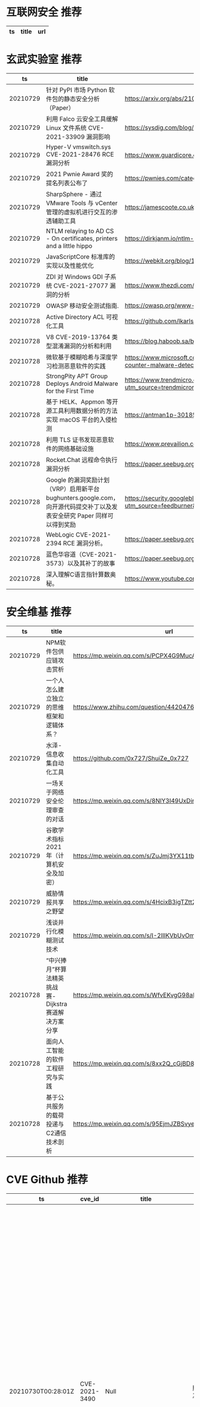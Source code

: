 # 互联网安全 推荐
| ts | title | url| 
| --- | --- | ---| 


# 玄武实验室 推荐
| ts | title | url| 
| --- | --- | ---| 
| 20210729 | 针对 PyPI 市场 Python 软件包的静态安全分析（Paper） | https://arxiv.org/abs/2107.12699| 
| 20210729 | 利用 Falco 云安全工具缓解 Linux 文件系统 CVE-2021-33909 漏洞影响 | https://sysdig.com/blog/cve-2021-33909-sequoia-falco-linux-filesystem/| 
| 20210729 | Hyper-V vmswitch.sys CVE-2021-28476 RCE 漏洞分析 | https://www.guardicore.com/labs/critical-vulnerability-in-hyper-v-allowed-attackers-to-exploit-azure/| 
| 20210729 | 2021 Pwnie Award 奖的提名列表公布了 | https://pwnies.com/category/nominations/?y=2021| 
| 20210729 | SharpSphere - 通过 VMware Tools 与 vCenter 管理的虚拟机进行交互的渗透辅助工具 | https://jamescoote.co.uk/introducing-sharpsphere/| 
| 20210729 | NTLM relaying to AD CS - On certificates, printers and a little hippo | https://dirkjanm.io/ntlm-relaying-to-ad-certificate-services/| 
| 20210729 | JavaScriptCore 标准库的实现以及性能优化 | https://webkit.org/blog/11934/optimizing-javascript-standard-library-functions-in-jsc/| 
| 20210729 | ZDI 对 Windows GDI 子系统 CVE-2021-27077 漏洞的分析 | https://www.thezdi.com/blog/2021/7/26/cve-2021-27077-selecting-bitmaps-into-mismatched-device-contexts| 
| 20210729 | OWASP 移动安全测试指南. | https://owasp.org/www-project-mobile-security-testing-guide/| 
| 20210728 | Active Directory ACL 可视化工具 | https://github.com/lkarlslund/adalanche| 
| 20210728 | V8 CVE-2019-13764 类型混淆漏洞的分析和利用 | https://blog.haboob.sa/blog/cve-2019-13764-from-root-cause-to-bash| 
| 20210728 | 微软基于模糊哈希与深度学习检测恶意软件的实践 | https://www.microsoft.com/security/blog/2021/07/27/combing-through-the-fuzz-using-fuzzy-hashing-and-deep-learning-to-counter-malware-detection-evasion-techniques/| 
| 20210728 | StrongPity APT Group Deploys Android Malware for the First Time | https://www.trendmicro.com/en_us/research/21/g/strongpity-apt-group-deploys-android-malware-for-the-first-time.html?utm_source=trendmicroresearch&utm_medium=smk&utm_campaign=0721_aptgroup1| 
| 20210728 | 基于 HELK、Appmon 等开源工具利用数据分析的方法实现 macOS 平台的入侵检测 | https://antman1p-30185.medium.com/acting-red-seeing-blue-b04dd845c3dc| 
| 20210728 | 利用 TLS 证书发现恶意软件的网络基础设施 | https://www.prevailion.com/cert-safari-leveraging-tls-certificates-to-hunt-evil/| 
| 20210728 | Rocket.Chat 远程命令执行漏洞分析 | https://paper.seebug.org/1652/| 
| 20210728 | Google 的漏洞奖励计划（VRP）启用新平台 bughunters.google.com，向开源代码提交补丁以及发表安全研究 Paper 同样可以得到奖励 | https://security.googleblog.com/2021/07/a-new-chapter-for-googles-vulnerability.html?utm_source=feedburner&utm_medium=feed&utm_campaign=Feed%3A+GoogleOnlineSecurityBlog+%28Google+Online+Security+Blog%29| 
| 20210728 | WebLogic CVE-2021-2394 RCE 漏洞分析。 | https://paper.seebug.org/1655/| 
| 20210728 | 蓝色华容道（CVE-2021-3573）以及其补丁的故事 | https://paper.seebug.org/1653/| 
| 20210728 | 深入理解C语言指针算数奥秘。 | https://www.youtube.com/watch?v=zdzcTh9kUrc| 


# 安全维基 推荐
| ts | title | url| 
| --- | --- | ---| 
| 20210729 | NPM软件包供应链攻击赏析 | https://mp.weixin.qq.com/s/PCPX4G9MucAMHH8pWpg6pQ| 
| 20210729 | 一个人怎么建立独立的思维框架和逻辑体系？ | https://www.zhihu.com/question/442047678/answer/1846239907| 
| 20210729 | 水泽-信息收集自动化工具 | https://github.com/0x727/ShuiZe_0x727| 
| 20210729 | 一场关于网络安全伦理审查的对话 | https://mp.weixin.qq.com/s/8NlY3I49UxDirA7Pe8h7Cw| 
| 20210729 | 谷歌学术指标2021年（计算机安全及加密） | https://mp.weixin.qq.com/s/ZuJmj3YX11tb4-405mZREw| 
| 20210729 | 威胁情报共享之野望 | https://mp.weixin.qq.com/s/4HcixB3igTZtt2NClkUlXQ| 
| 20210729 | 浅谈并行化模糊测试技术 | https://mp.weixin.qq.com/s/I-2IllKVbUvOm1x9mMiihw| 
| 20210728 | “中兴捧月”杯算法精英挑战赛-Dijkstra赛道解决方案分享 | https://mp.weixin.qq.com/s/WfvEKvgG98aBZNDfLQhaBg| 
| 20210728 | 面向人工智能的软件工程研究与实践 | https://mp.weixin.qq.com/s/8xx2Q_cGjBD8l_dNMFkhgg| 
| 20210728 | 基于公共服务的载荷投递与C2通信技术剖析 | https://mp.weixin.qq.com/s/95EjmJZBSvye1FuAu2J_pQ| 


# CVE Github 推荐
| ts | cve_id | title | url | cve_detail| 
| --- | --- | --- | --- | ---| 
| 20210730T00:28:01Z | CVE-2021-3490 | Null | https://github.com/chompie1337/Linux_LPE_eBPF_CVE-2021-3490 | The eBPF ALU32 bounds tracking for bitwise ops (AND, OR and XOR) in the Linux kernel did not properly update 32-bit bounds, which could be turned into out of bounds reads and writes in the Linux kernel and therefore, arbitrary code execution. This issue was fixed via commit 049c4e13714e (%bpf: Fix alu32 const subreg bound tracking on bitwise operations%) (v5.13-rc4) and backported to the stable kernels in v5.12.4, v5.11.21, and v5.10.37. The AND/OR issues were introduced by commit 3f50f132d840 (%bpf: Verifier, do explicit ALU32 bounds tracking%) (5.7-rc1) and the XOR variant was introduced by 2921c90d4718 (%bpf:Fix a verifier failure with xor%) ( 5.10-rc1).| 
| 20210729T23:51:25Z | CVE-2021-34470 | A Powrshell script to scan for CVE-2021-34470 | https://github.com/technion/CVE-2021-34470scanner | Microsoft Exchange Server Elevation of Privilege Vulnerability This CVE ID is unique from CVE-2021-33768, CVE-2021-34523.| 
| 20210729T21:17:10Z | CVE-2021-36934 | CVE-2021-36934 HiveNightmare vulnerability checker and workaround | https://github.com/irissentinel/CVE-2021-36934 | Windows Elevation of Privilege Vulnerability| 
| 20210729T20:40:37Z | CVE-2021-27965 | Proof of concept for CVE-2021-27965 (Stack-based Buffer Overflow) | https://github.com/Crystalware/CVE-2021-27965 | | 
| 20210729T16:59:51Z | CVE-2021-33909 | Null | https://github.com/ikramimamoglu/AmIAHuman-CVE-2021-33909 | fs/seq_file.c in the Linux kernel 3.16 through 5.13.x before 5.13.4 does not properly restrict seq buffer allocations, leading to an integer overflow, an Out-of-bounds Write, and escalation to root by an unprivileged user, aka CID-8cae8cd89f05.| 
| 20210729T16:28:05Z | cve-2021-1480 | Null | https://github.com/xmco/sdwan-cve-2021-1480 | Multiple vulnerabilities in Cisco SD-WAN vManage Software could allow an unauthenticated, remote attacker to execute arbitrary code or allow an authenticated, local attacker to gain escalated privileges on an affected system. For more information about these vulnerabilities, see the Details section of this advisory.| 
| 20210729T12:53:17Z | CVE-2021-30573 | Google Chrome Use After Free vulnerability reported by S4E Team | https://github.com/s4e-lab/CVE-2021-30573-PoC-Google-Chrome | 未查询到CVE信息| 
| 20210729T09:28:22Z | CVE-2020-3452 | CISCO CVE-2020-3452 Scanner & Exploiter | https://github.com/darklotuskdb/CISCO-CVE-2020-3452-Scanner-Exploiter | A vulnerability in the web services interface of Cisco Adaptive Security Appliance (ASA) Software and Cisco Firepower Threat Defense (FTD) Software could allow an unauthenticated, remote attacker to conduct directory traversal attacks and read sensitive files on a targeted system. The vulnerability is due to a lack of proper input validation of URLs in HTTP requests processed by an affected device. An attacker could exploit this vulnerability by sending a crafted HTTP request containing directory traversal character sequences to an affected device. A successful exploit could allow the attacker to view arbitrary files within the web services file system on the targeted device. The web services file system is enabled when the affected device is configured with either WebVPN or AnyConnect features. This vulnerability cannot be used to obtain access to ASA or FTD system files or underlying operating system (OS) files.| 
| 20210729T08:25:46Z | CVE-2021- | Null | https://github.com/hanchen666/CVE-2021-XXXX | 未查询到CVE信息| 
| 20210729T08:24:46Z | CVE-2021-3560 | NYCY_homework_&_meeting | https://github.com/BizarreLove/CVE-2021-3560 | 未查询到CVE信息| 


# klee on Github 推荐
| ts | title | url | stars | forks| 
| --- | --- | --- | --- | ---| 
| 20210730T01:06:36Z | An open-source Chinese font derived from Fontworks% Klee One. 一款基于 FONTWORKS 的 Klee One 的开源中文字体。 | https://github.com/lxgw/LxgwWenKai | 2423 | 57| 
| 20210729T18:23:23Z | Null | https://github.com/JaimePSantos/ResearchKlee | 0 | 0| 
| 20210729T17:07:37Z | Null | https://github.com/pansilup/cgc-prgs-for-klee-seed-mode | 0 | 0| 
| 20210729T13:07:45Z | Symbiotic is a tool for finding bugs in computer programs based on instrumentation, program slicing and KLEE | https://github.com/staticafi/symbiotic | 216 | 35| 
| 20210729T12:47:16Z | Whole Program LLVM: wllvm ported to go | https://github.com/SRI-CSL/gllvm | 144 | 22| 
| 20210729T09:58:55Z | A RISC-V RV32 virtual prototype based on riscv-vp with symbolic execution support | https://github.com/agra-uni-bremen/symex-vp | 2 | 0| 
| 20210729T05:02:29Z | ⬇️ File Upload/sharing application, used by thousands of webmasters since 2007.  | https://github.com/kleeja-official/kleeja | 125 | 36| 
| 20210728T14:52:19Z | Create CFGs and compute complexity metrics for Python, C++, and Java code. | https://github.com/hmc-alpaqa/metrinome | 18 | 0| 
| 20210728T06:45:21Z | Null | https://github.com/vitaliiomelchenko/kleene | 0 | 0| 
| 20210727T20:25:06Z | RVT is a collection of tools/libraries to support both static and dynamic verification of Rust programs. | https://github.com/project-oak/rust-verification-tools | 167 | 16| 


# s2e on Github 推荐
| ts | title | url | stars | forks| 
| --- | --- | --- | --- | ---| 
| 20210729T07:15:00Z | Null | https://github.com/Chanel-B/S2E_Projects | 0 | 0| 
| 20210727T06:34:28Z | Simulator for S2Engine architucture , a CNN accelerator | https://github.com/BUAA-CI-Lab/S2EngineSimulator | 2 | 1| 
| 20210726T07:22:48Z | S2E: A platform for multi-path program analysis with selective symbolic execution. | https://github.com/S2E/s2e | 145 | 35| 
| 20210723T02:37:08Z | Config files for my GitHub profile. | https://github.com/s2ensei/s2ensei | 0 | 0| 
| 20210722T10:37:33Z | Null | https://github.com/Feddouuu/s2e_federico | 0 | 0| 
| 20210722T09:13:59Z | Null | https://github.com/Djeufo/22GithubTestProject_S2E | 0 | 0| 
| 20210722T09:13:59Z | Null | https://github.com/Chanel-B/22GithubTestProject_S2E | 0 | 0| 
| 20210721T14:56:09Z | Automatic Exploit Generation (AEG) tool based on S2E 2.X | https://github.com/aesophor/baphomet | 3 | 0| 
| 20210716T08:48:51Z | Season 2, Episode 1 - In this episode we look at how to correctly host your HTML files, and reverse proxy the ws/ (Websocket) connections back to the Asterisk Service. It%s all done on a single local instance so we are using a self signed certificate. | https://github.com/InnovateAsterisk/S2E1 | 0 | 0| 
| 20210714T02:13:53Z | GUI Configuration tool for WIZnet serial to ethernet devices. | https://github.com/Wiznet/WIZnet-S2E-Tool-GUI | 13 | 8| 


# exploit on Github 推荐
| ts | title | url | stars | forks| 
| --- | --- | --- | --- | ---| 
| 20210730T01:03:02Z | Open-Source Vulnerability Intelligence Center - Unified source of vulnerability, exploit and threat Intelligence feeds | https://github.com/Patrowl/PatrowlHearsData | 29 | 14| 
| 20210730T00:52:25Z | Null | https://github.com/jwardsmith/Active-Directory-Exploitation | 1 | 0| 
| 20210730T00:52:06Z | 🔍NVD exploit & JVN(Japan Vulnerability Notes) easy description | https://github.com/nomi-sec/NVD-Exploit-List-Ja | 19 | 12| 
| 20210730T00:50:05Z | Open Source Projects that helps exploit Intel SGX technology | https://github.com/Maxul/Awesome-SGX-Open-Source | 67 | 12| 
| 20210730T00:47:31Z | block game military grade radar | https://github.com/nerdsinspace/nocom-explanation | 208 | 10| 
| 20210730T00:34:18Z | Flask Exploit for ROBLOX | https://github.com/FlaskExploits/Flask-Update-Patch | 0 | 0| 
| 20210730T00:19:26Z | no pain no gain | https://github.com/BizarreLove/some_ctf_exploit | 0 | 0| 
| 20210730T00:17:36Z | C2X - C2/Post-Exploitation Tool For Red Teaming and Ethical Hacking | https://github.com/nxenon/c2x | 4 | 1| 
| 20210729T23:33:08Z | Extensible framework for analyzing publicly available information about vulnerabilities | https://github.com/leonov-av/vulristics | 34 | 3| 
| 20210729T22:50:58Z | Null | https://github.com/kasper-dev/perrk-exploit | 0 | 0| 


# backdoor on Github 推荐
| ts | title | url | stars | forks| 
| --- | --- | --- | --- | ---| 
| 20210730T00:59:59Z | Python AV Evasion Tools | https://github.com/G1ft3dC0d3/MsfMania | 190 | 45| 
| 20210729T23:36:20Z | Null | https://github.com/xootic/BACKDOOR- | 0 | 0| 
| 20210729T22:42:33Z | Null | https://github.com/FierzaEriez/Mini-Shell-Backdoor | 1 | 1| 
| 20210729T22:15:48Z | The code of AAAI-21 paper %Defending against Backdoors in Federated Learning with Robust Learning Rate%. | https://github.com/TinfoilHat0/Defending-Against-Backdoors-with-Robust-Learning-Rate | 0 | 1| 
| 20210729T19:38:00Z | a simple backdoor in Nim | https://github.com/kensh1ro/NimTeleBackdoor | 11 | 1| 
| 20210729T16:55:08Z | a | https://github.com/Lali346/papel-backdoor. | 0 | 0| 
| 20210729T12:32:33Z | Backdoor has been discovered by me in Denver Smart Wifi Camera SHC-150. Backdoor allows attacker to execute commands on OS level. | https://github.com/enty8080/denver-camera-backdoor | 4 | 1| 
| 20210729T12:27:31Z | CredPhish is a PowerShell script designed to invoke legitimate credential prompts and exfiltrate passwords over DNS. | https://github.com/tokyoneon/CredPhish | 68 | 8| 
| 20210729T10:02:04Z | Here is the reverse_backdoor using reverse TCP model.It%s only for educational purpose not harm any device. | https://github.com/sainathreddy0207/reverse_backdoor | 0 | 0| 
| 20210729T09:15:54Z | Invisible, customizable backdoor for Minecraft Spigot Plugins. | https://github.com/ThiccIndustries/Minecraft-Backdoor | 20 | 6| 


# symbolic execution on Github 推荐
| ts | title | url | stars | forks| 
| --- | --- | --- | --- | ---| 
| 20210730T00:47:28Z | Triton is a Dynamic Binary Analysis (DBA) framework. It provides internal components like a Dynamic Symbolic Execution (DSE) engine, a dynamic taint engine, AST representations of the x86, x86-64, ARM32 and AArch64 Instructions Set Architecture (ISA), SMT simplification passes, an SMT solver interface and, the last but not least, Python bindings. | https://github.com/JonathanSalwan/Triton | 1854 | 388| 
| 20210729T19:21:14Z | A symbolic execution engine for LLVM IR | https://github.com/insufficiently-caffeinated/caffeine | 7 | 4| 
| 20210729T16:17:52Z | Symbolic execution tool for Sail ISA specifications | https://github.com/rems-project/isla | 17 | 3| 
| 20210729T16:10:28Z | The symbolic execution engine powering the K Framework | https://github.com/kframework/kore | 153 | 33| 
| 20210729T13:12:51Z | KLEE Symbolic Execution Engine | https://github.com/klee/klee | 1735 | 499| 
| 20210729T09:58:55Z | A RISC-V RV32 virtual prototype based on riscv-vp with symbolic execution support | https://github.com/agra-uni-bremen/symex-vp | 2 | 0| 
| 20210729T09:13:56Z | Symbolic execution tool | https://github.com/trailofbits/manticore | 2402 | 354| 
| 20210729T08:49:54Z | Monster is a symbolic execution engine for 64-bit RISC-U code | https://github.com/cksystemsgroup/monster | 6 | 3| 
| 20210728T19:21:09Z | symbolic execution plugin for binary ninja | https://github.com/borzacchiello/seninja | 91 | 6| 
| 20210728T08:47:28Z | A toy symbolic execution engine, supporting the blog article ... | https://github.com/synacktiv/toy-wasm-symbexp | 2 | 0| 


# big4 on Github 推荐
| ts | title | url | stars | forks| 
| --- | --- | --- | --- | ---| 
| 20210726T22:04:21Z | Network data storage servlet (NDSS) is a tool to store any information you wish and to make it available for you and your applications. It could be, ie. a storage for your application properties. You can access your properties, using its name and your application id, both defined by you. Each property within one application id has to be unique. You can have as many properties and applications as you wish. Maximum size of property name is 35 characters and maximum size of its value is 10kB (10240 characters). | https://github.com/mabalew/ndss | 0 | 0| 
| 20210726T05:04:11Z | Null | https://github.com/vanzeunu/ndssss | 0 | 0| 
| 20210724T08:23:33Z | SAGE: Steering the Adversarial Generation of Examples with Accelerations | https://github.com/NDSSSAGE/NDSS_SAGE | 0 | 0| 
| 20210723T14:58:47Z | Original implementation of FlowPrint as in the NDSS %20 paper | https://github.com/Thijsvanede/FlowPrint | 51 | 18| 
| 20210723T14:58:42Z | Code for the paper %FlowLens: Enabling Efficient Flow Classification for ML-based Network Security Applications% [NDSS %21] | https://github.com/dmbb/FlowLens | 6 | 1| 
| 20210714T18:32:46Z | A penetration testing tool for finding file upload bugs (NDSS 2020) | https://github.com/WSP-LAB/FUSE | 158 | 37| 
| 20210707T02:42:39Z | Code for NDSS 2021 Paper %Manipulating the Byzantine: Optimizing Model Poisoning Attacks and Defenses Against Federated Learning% | https://github.com/vrt1shjwlkr/NDSS21-Model-Poisoning | 17 | 4| 
| 20210701T12:57:09Z | Easier Way For Get PDF Of Papers On NDSS Website | https://github.com/tbbatbb/NDSS_Downloader | 0 | 0| 
| 20210701T11:50:34Z | Auxiliary material for NDSS%20 paper: On Using Application-Layer Middlebox Protocols for Peeking Behind NAT Gateways | https://github.com/RUB-SysSec/MiddleboxProtocolStudy | 2 | 2| 


# fuzz on Github 推荐
| ts | title | url | stars | forks| 
| --- | --- | --- | --- | ---| 
| 20210730T01:00:41Z | Null | https://github.com/opimentel-github/fuzzy-torch | 1 | 0| 
| 20210730T00:52:52Z | A self-hosted Fuzzing-As-A-Service platform | https://github.com/microsoft/onefuzz | 2362 | 133| 
| 20210730T00:42:02Z | Null | https://github.com/Natas1986/fuzzy-giggle | 0 | 0| 
| 20210730T00:41:22Z | RESTler is the first stateful REST API fuzzing tool for automatically testing cloud services through their REST APIs and finding security and reliability bugs in these services. | https://github.com/microsoft/restler-fuzzer | 975 | 107| 
| 20210730T00:39:56Z | DDRFuzz is a fuzzing system based on a seq2seq model to generate valuable seed corpus. | https://github.com/kppw99/ddrfuzz | 2 | 1| 
| 20210730T00:32:57Z | Null | https://github.com/SkinnyShugo/fuzzy-octo-system | 0 | 0| 
| 20210730T00:26:50Z | Ethereum smart contract fuzzer | https://github.com/crytic/echidna | 699 | 110| 
| 20210730T00:25:12Z | AFLNet: A Greybox Fuzzer for Network Protocols (https://thuanpv.github.io/publications/AFLNet_ICST20.pdf) | https://github.com/aflnet/aflnet | 435 | 80| 
| 20210730T00:09:53Z | Null | https://github.com/lzhfromustc/goFuzz | 0 | 0| 
| 20210730T00:04:10Z | OSS-Fuzz vulnerabilities for OSV. | https://github.com/google/oss-fuzz-vulns | 20 | 8| 



# 日更新程序
